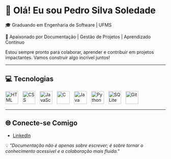 # 👋 Olá! Eu sou Pedro Silva Soledade

🎓 Graduando em Engenharia de Software | UFMS

📑 Apaixonado por Documentação | Gestão de Projetos | Aprendizado Contínuo

Estou sempre pronto para colaborar, aprender e contribuir em projetos impactantes. Vamos construir algo incrível juntos!

---

## 💻 Tecnologias

<div>
    <img src="https://cdn.jsdelivr.net/gh/devicons/devicon@latest/icons/html5/html5-original.svg" alt="HTML" title="HTML" width="40px" style="margin-right: 10px;"/>
    <img src="https://cdn.jsdelivr.net/gh/devicons/devicon@latest/icons/css3/css3-original.svg" alt="CSS" title="CSS" width="40px" style="margin-right: 10px;"/>
    <img src="https://cdn.jsdelivr.net/gh/devicons/devicon@latest/icons/javascript/javascript-original.svg" alt="JavaScript" title="JavaScript" width="40px" style="margin-right: 10px;"/>
    <img src="https://cdn.jsdelivr.net/gh/devicons/devicon@latest/icons/c/c-original.svg" alt="C" title="C" width="40px" style="margin-right: 10px;"/>
    <img src="https://cdn.jsdelivr.net/gh/devicons/devicon@latest/icons/java/java-original.svg" alt="Java" title="Java" width="40px" style="margin-right: 10px;"/>
    <img src="https://cdn.jsdelivr.net/gh/devicons/devicon@latest/icons/python/python-original.svg" alt="Python" title="Python" width="40px" style="margin-right: 10px;"/>
    <img src="https://cdn.jsdelivr.net/gh/devicons/devicon@latest/icons/sqlite/sqlite-original.svg" alt="SQLite" title="SQLite" width="40px" style="margin-right: 10px;"/>
    <img src="https://cdn.jsdelivr.net/gh/devicons/devicon@latest/icons/git/git-original.svg" alt="Git" title="Git" width="40px" style="margin-right: 10px;"/>
</div>

---

## 🌐 Conecte-se Comigo

- [LinkedIn](https://www.linkedin.com/in/pedrossoledade)

💡 *"Documentação não é apenas sobre escrever; é sobre tornar o conhecimento acessível e a colaboração mais fluida."*
